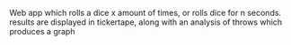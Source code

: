 Web app which rolls a dice x amount of times, or rolls dice for n seconds.
results are displayed in tickertape, along with an analysis of throws which produces a graph
